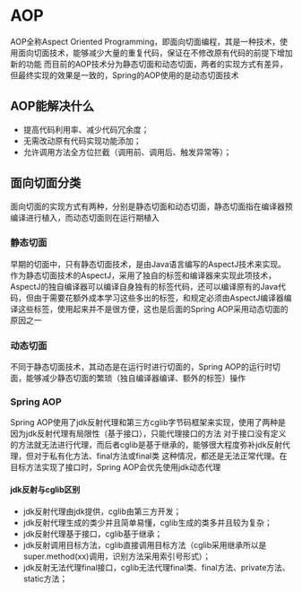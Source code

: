 # AOP
AOP全称Aspect Oriented Programming，即面向切面编程，其是一种技术，使用面向切面技术，能够减少大量的重复代码，保证在不修改原有代码的前提下增加新的功能
而目前的AOP技术分为静态切面和动态切面，两者的实现方式有差异，但最终实现的效果是一致的，Spring的AOP使用的是动态切面技术

## AOP能解决什么
- 提高代码利用率、减少代码冗余度；
- 无需改动原有代码实现功能添加；
- 允许调用方法全方位拦截（调用前、调用后、触发异常等）；

## 面向切面分类
面向切面的实现方式有两种，分别是静态切面和动态切面，静态切面指在编译器预编译进行植入，而动态切面则在运行期植入

### 静态切面
早期的切面中，只有静态切面技术，是由Java语言编写的AspectJ技术来实现。作为静态切面技术的AspectJ，采用了独自的标签和编译器来实现此项技术，AspectJ的独自编译器可以编译自身独有的标签代码，还可以编译原有的Java代码，但由于需要花额外成本学习这些多出的标签，和规定必须由AspectJ编译器编译这些标签，使用起来并不是很方便，这也是后面的Spring AOP采用动态切面的原因之一

### 动态切面
不同于静态切面技术，其动态是在运行时进行切面的，Spring AOP的运行时切面，能够减少静态切面的繁琐（独自编译器编译、额外的标签）操作

### Spring AOP
Spring AOP使用了jdk反射代理和第三方cglib字节码框架来实现，使用了两种是因为jdk反射代理有局限性（基于接口），只能代理接口的方法
对于接口没有定义的方法就无法进行代理，而后者cglib是基于继承的，能够很大程度弥补jdk反射代理，但对于私有化方法、final方法或final类
这种情况，都还是无法正常代理。在目标方法实现了接口时，Spring AOP会优先使用jdk动态代理

#### jdk反射与cglib区别
- jdk反射代理由jdk提供，cglib由第三方开发；
- jdk反射代理生成的类少并且简单易懂，cglib生成的类多并且较为复杂；
- jdk反射代理基于接口，cglib基于继承；
- jdk反射调用目标方法，cglib直接调用目标方法（cglib采用继承所以是super.method(xx)调用，识别方法采用索引号形式）；
- jdk反射无法代理final接口，cglib无法代理final类、final方法、private方法、static方法；
